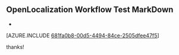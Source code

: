 ## OpenLocalization Workflow Test MarkDown
* 

[AZURE.INCLUDE [681fa0b8-00d5-4494-84ce-2505dfee47f5](calleeMd1.md)]

 
thanks!